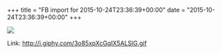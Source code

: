 +++
title = "FB import for 2015-10-24T23:36:39+00:00"
date = "2015-10-24T23:36:39+00:00"
+++

<img src="https://external.xx.fbcdn.net/safe_image.php?d=AQD_Zk4F-6l0s1Gv&w=130&h=130&url=http%3A%2F%2Fi.giphy.com%2F3o85xpXcGqIX5ALSlG.gif&cfs=1&sx=104&sy=0&sw=217&sh=217&_nc_hash=AQATXGbw9FxMYUfG" />


Link: <a href="http://i.giphy.com/3o85xpXcGqIX5ALSlG.gif">http://i.giphy.com/3o85xpXcGqIX5ALSlG.gif</a>
